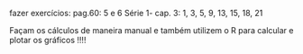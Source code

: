 fazer exercícios:
pag.60: 5 e 6
Série 1- cap. 3: 1, 3, 5, 9, 13, 15, 18, 21

Façam os cálculos de maneira manual e também utilizem o R para calcular e plotar os gráficos !!!!